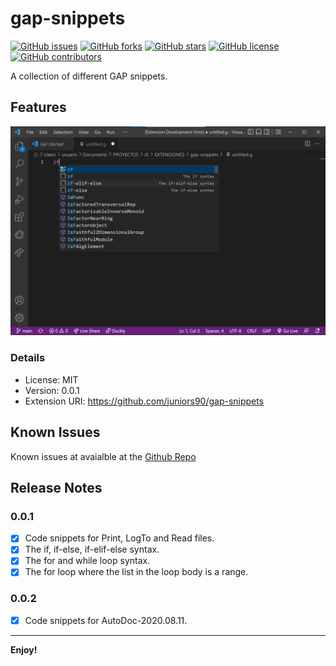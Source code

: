 # gap-snippets

[![GitHub issues](https://img.shields.io/github/issues/juniors90/gap-snippets)](https://github.com/juniors90/gap-snippets/issues)
[![GitHub forks](https://img.shields.io/github/forks/juniors90/gap-snippets)](https://github.com/juniors90/gap-snippets/network)
[![GitHub stars](https://img.shields.io/github/stars/juniors90/gap-snippets)](https://github.com/juniors90/gap-snippets/stargazers)
[![GitHub license](https://img.shields.io/github/license/juniors90/gap-snippets)](https://github.com/juniors90/gap-snippets)
[![GitHub contributors](https://img.shields.io/github/contributors/juniors90/gap-snippets?color=green)](https://github.com/juniors90/gap-snippets/graphs/contributors)

A collection of different GAP snippets.

## Features

![if-elif-else snippet](images/if-elif-else.png)

### Details

-   License: MIT
-   Version: 0.0.1
-   Extension URI: https://github.com/juniors90/gap-snippets

## Known Issues

Known issues at avaialble at the [Github Repo](https://github.com/juniors90/gap-snippets/issues)


## Release Notes

### 0.0.1

- [x] Code snippets for Print, LogTo and Read files.
- [x] The if, if-else, if-elif-else syntax.
- [x] The for and while loop syntax.
- [x] The for loop where the list in the loop body is a range.

### 0.0.2

- [x] Code snippets for AutoDoc-2020.08.11.

---

**Enjoy!**
